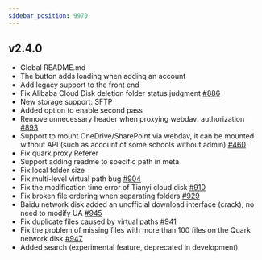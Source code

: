```yaml
---
sidebar_position: 9970
---
```


## v2.4.0

- Global README.md
- The button adds loading when adding an account
- Add legacy support to the front end
- Fix Alibaba Cloud Disk deletion folder status judgment [#886](https://github.com/Xhofe/alist/issues/886)
- New storage support: SFTP
- Added option to enable second pass
- Remove unnecessary header when proxying webdav: authorization [#893](https://github.com/Xhofe/alist/issues/893)
- Support to mount OneDrive/SharePoint via webdav, it can be mounted without API (such as account of some schools without admin) [#460](https://github.com/Xhofe/alist/issues/460)
- Fix quark proxy Referer
- Support adding readme to specific path in meta
- Fix local folder size
- Fix multi-level virtual path bug [#904](https://github.com/Xhofe/alist/issues/904)
- Fix the modification time error of Tianyi cloud disk [#910](https://github.com/Xhofe/alist/issues/910)
- Fix broken file ordering when separating folders [#929](https://github.com/Xhofe/alist/issues/929)
- Baidu network disk added an unofficial download interface (crack), no need to modify UA [#945](https://github.com/Xhofe/alist/issues/945)
- Fix duplicate files caused by virtual paths [#941](https://github.com/Xhofe/alist/issues/941)
- Fix the problem of missing files with more than 100 files on the Quark network disk [#947](https://github.com/Xhofe/alist/issues/947)
- Added search (experimental feature, deprecated in development)